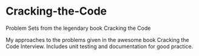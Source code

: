 # Cracking-the-Code
Problem Sets from the legendary book Cracking the Code

My approaches to the problems given in the awesome book Cracking the Code Interview. Includes unit testing and documentation for good practice.



